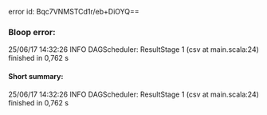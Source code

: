 error id: Bqc7VNMSTCd1r/eb+DiOYQ==
### Bloop error:

25/06/17 14:32:26 INFO DAGScheduler: ResultStage 1 (csv at main.scala:24) finished in 0,762 s
#### Short summary: 

25/06/17 14:32:26 INFO DAGScheduler: ResultStage 1 (csv at main.scala:24) finished in 0,762 s